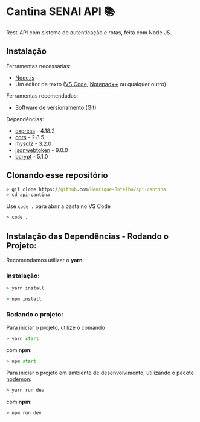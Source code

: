 # **Cantina SENAI API 📚** 

Rest-API com sistema de autenticação e rotas, feita com Node JS.

## Instalação

Ferramentas necessárias:
* [Node.js](https://nodejs.org/en/)
* Um editor de texto ([VS Code](https://code.visualstudio.com/download), [Notepad++](https://notepad-plus-plus.org/downloads/) ou qualquer outro)

Ferramentas recomendadas:
* Software de versionamento ([Git](https://git-scm.com/downloads))

Dependências:
* [express](https://expressjs.com/) - 4.18.2
* [cors](https://www.npmjs.com/package/cors) - 2.8.5
* [mysql2](https://www.npmjs.com/package/mysql2) - 3.2.0
* [jsonwebtoken](https://www.npmjs.com/package/jsonwebtoken) - 9.0.0
* [bcrypt](https://www.npmjs.com/package/bcrypt) - 5.1.0

## Clonando esse repositório
```cmd
> git clone https://github.com/Henrique-Botelho/api-cantina
> cd api-cantina
```
Use `code .` para abrir a pasta no VS Code
```cmd
> code .
```

## Instalação das Dependências - Rodando o Projeto:
Recomendamos utilizar o **yarn**:

### Instalação:
```cmd
> yarn install
```

```cmd
> npm install
```

### Rodando o projeto:
Para iniciar o projeto, utilize o comando 
~~~cmd
> yarn start
~~~~ 
com **npm**:
~~~cmd
> npm start
~~~~ 
Para iniciar o projeto em ambiente de desenvolvimento, utilizando o pacote [nodemon](https://www.npmjs.com/package/nodemon):
```cmd
> yarn run dev
```
com **npm**:
```cmd
> npm run dev
```
